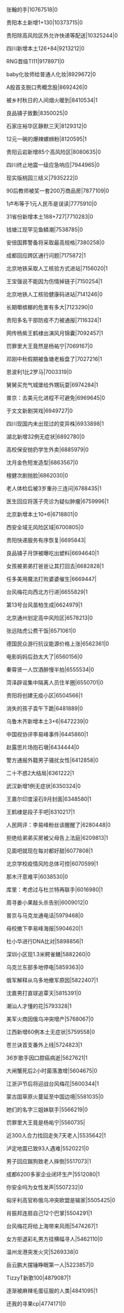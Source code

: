 张翰的手|10767518|0

贵阳本土新增1+130|10373715|0

贵阳除高风险区外允许快递等配送|10325244|0

四川新增本土126+84|9213212|0

RNG晋级TI11|9178971|0

baby化妆师给普通人化妆|8929672|0

A股首支脱口秀概念股|8692426|0

被乡村秋日的人间烟火暖到|8410534|1

良品铺子致歉|8350025|0

石家庄裕华区静默三天|8129312|0

12元一碗的爆辣螺蛳粉|8120595|1

贵阳云岩新增85个高风险区|8080635|0

四川终止地震一级应急响应|7944965|0

现实版桃园三结义|7935222|0

90后教师被奖一套200万商品房|7877109|0

1卢布等于1元人民币是误读|7775910|0

31省份新增本土188+727|7710283|0

钱塘江现罕见鱼鳞潮|7538785|0

安倍国葬警备将采取最高规格|7380258|0

成都回应跨区通行问题|7175872|1

北京地铁采取人工核验方式进站|7156020|1

王宝强说不能因为伤情掉链子|7150254|1

北京地铁人工核验健康码进站|7141246|0

长期嚼槟榔的危害有多大|7123290|0

贵阳多名干部防疫不力被通报|7116324|1

网传杨紫王鹤棣出演风月锦囊|7092457|1

罚罪里大王竟然是杨祐宁|7069167|0

邓刚中秋假期被鱼塘老板盘了|7027216|1

恩波利1比2罗马|7003319|0

舅舅买充气城堡给外甥玩耍|6974284|1

普京：去美元化进程不可避免|6969645|0

于文文新剧哭戏|6949727|0

四川现国内未出现过的变异株|6933898|1

湖北新增32例无症状|6892780|0

高校保安抛扔学生外卖|6885979|0

沈月金色短发造型|6863567|0

檀健次剧抛脸|6862030|0

老人体检后被3岁重孙三连问|6788435|1

医生回应将莲子壳诊为疑似肿瘤|6759996|1

北京新增本土10+6|6718801|0

西安全域无风险区域|6700805|0

贵阳快递服务有序恢复|6695843|

良品铺子月饼被曝吃出塑料|6694640|1

女孩被弟弟打爸爸让其打回去|6682828|1

任多美用魔法打败婆婆催生|6669447|

台风梅花向西北方行进|6655829|1

第13号台风苗柏生成|6624979|1

北京通州划定高中风险区|6578213|0

张远陆虎公费干饭|6571061|0

德国民众游行抗议能源价格上涨|6562361|0

电影妈妈后劲太大了|6560156|0

秦霄贤一人饮酒醉慢半拍|6555534|0

菏泽辟谣集中隔离人员住羊圈|6550701|0

贵阳将创建无疫小区|6504566|1

消失的孩子袁午下跪|6481889|0

乌鲁木齐新增本土3+6|6472239|0

中国视协评李易峰事件|6445860|1

赵露思片场抱石墩|6434444|0

警方通报外籍男子骚扰女性|6412858|0

二十不惑2大结局|6361222|1

武汉新增1例无症状|6350324|0

王嘉尔印度滚石9月封面|6348580|1

王鹤棣是段子手吧|6310217|1

人民网评：李易峰粉丝该醒醒了|6280448|0

拒绝给弟弟买房被父母告上法庭|6209813|1

见面吧就现在每对都好甜|6077808|1

北京学校疫情风险总体可控|6070599|1

那木汗意难平|6038530|0

库里：考虑过与杜兰特再联手|6016980|1

周寻姜小果敲头杀告别|6009012|0

普京与马克龙通电话|5979468|0

母校撤下李易峰海报|5904620|1

杜小华进行DNA比对|5898856|1

深圳小区现1.3米鳄雀鳝|5882260|0

乌克兰东部多地停电|5859363|0

俄军解释从乌多地撤军原因|5822407|1

沈嘉男打直球追覃天|5815391|0

潮汕人才懂的花|5793328|1

美军火商因俄乌冲突增产|5768067|0

江西新增60例本土无症状|5759558|0

苍兰诀首支番外上线|5724823|1

36岁歌手因口腔癌病逝|5627621|1

大闸蟹死后2小时菌落激增|5604675|0

江浙沪节后将迎战台风梅花|5600344|1

蒙古国草原火蔓延至中国边境|5581035|0

她们的名字三姐妹联手|5566219|0

罚罪里大王竟是杨祐宁|5560735|

近300人合力找回走失7天老人|5535642|1

泸定地震已致93人遇难|5520221|0

男子回应踹狗致老人摔倒|5517073|1

成都6200多家企业闭环生产|5512080|1

你安全吗为女性发声|5507232|0

匈牙利高官称俄乌冲突欧盟是输家|5505425|0

肖振邦连扇自己12个巴掌|5504291|1

台风梅花将给上海带来风雨|5474267|1

女方拒退彩礼男方挂横幅寻人|5462110|0

温州龙港突发火灾|5269338|0

岳云鹏大摆锤睁眼第一人|5223857|0

TizzyT新歌100|4879087|1

逐渐被麻辣毛蛋征服的人类|4841095|1

还我的寻果cp|4774171|0

